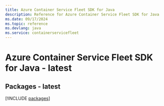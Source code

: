 ```yaml
---
title: Azure Container Service Fleet SDK for Java
description: Reference for Azure Container Service Fleet SDK for Java
ms.date: 09/17/2024
ms.topic: reference
ms.devlang: java
ms.service: containerservicefleet
---
```

# Azure Container Service Fleet SDK for Java - latest
## Packages - latest
[!INCLUDE [packages](container-service-fleet-index.md)]